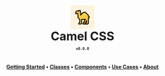 <div align="center" style="display: flex; justify-content: center; align-items: center;">
  <img class="lo" src='https://raw.githubusercontent.com/camelcss/camelcss/main/logo/logo.png?sanitize=true' style="height: 4rem">
</div>
<div align="center" style="font-size: 2rem"><b>Camel CSS</b></div>

<div align="center"><b><sub><code>v0.0.0</code></sub></b></div>
 
**<div align="center" style="padding-top: 1.25rem">[Getting Started](https://swingmusic.vercel.app/downloads) • <a href="https://swingmusic.vercel.app/support-us.html" target="_blank">Classes</a> • [Components](https://swingmusic.vercel.app/guide/introduction.html) • [Use Cases](https://swingmusic.vercel.app) • [About](https://www.reddit.com/r/SwingMusicApp)</div>**

##

